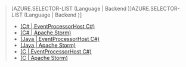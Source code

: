> [AZURE.SELECTOR-LIST (Language | Backend )]AZURE.SELECTOR-LIST (Language | Backend )]
> 
> * [(C# | EventProcessorHost C#)](../articles/service-bus-event-hubs-csharp-ephcs-getstarted.md)
> * [(C# | Apache Storm)](../articles/service-bus-event-hubs-csharp-storm-getstarted.md)
> * [(Java | EventProcessorHost C#)](../articles/service-bus-event-hubs-java-ephcs-getstarted.md)
> * [(Java | Apache Storm)](../articles/service-bus-event-hubs-java-storm-getstarted.md)
> * [(C | EventProcessorHost C#)](../articles/service-bus-event-hubs-c-ephcs-getstarted.md)
> * [(C | Apache Storm)](../articles/service-bus-event-hubs-c-storm-getstarted.md)
> 
> 
